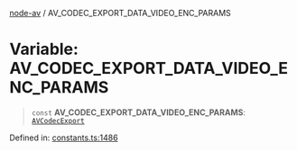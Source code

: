 [node-av](../globals.md) / AV\_CODEC\_EXPORT\_DATA\_VIDEO\_ENC\_PARAMS

# Variable: AV\_CODEC\_EXPORT\_DATA\_VIDEO\_ENC\_PARAMS

> `const` **AV\_CODEC\_EXPORT\_DATA\_VIDEO\_ENC\_PARAMS**: [`AVCodecExport`](../type-aliases/AVCodecExport.md)

Defined in: [constants.ts:1486](https://github.com/seydx/av/blob/f8631fc881b394300b1479f511d55cf1c370a87f/src/constants/constants.ts#L1486)
